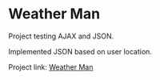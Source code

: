 # Weather Man

Project testing AJAX and JSON.

Implemented JSON based on user location.

Project link: [Weather Man](https://rocking42.github.io/Weather/ )
